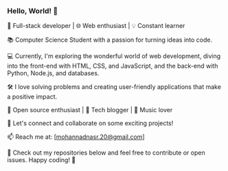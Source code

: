 ### Hello, World! 👋
 

🚀 Full-stack developer | 🌐 Web enthusiast | 💡 Constant learner

📚 Computer Science Student with a passion for turning ideas into code.

💻 Currently, I'm exploring the wonderful world of web development, diving into the front-end with HTML, CSS, and JavaScript, and the back-end with Python, Node.js, and databases.

🛠️ I love solving problems and creating user-friendly applications that make a positive impact. 

🌟 Open source enthusiast | 📖 Tech blogger | 🎸 Music lover

🔗 Let's connect and collaborate on some exciting projects!

📫 Reach me at: [mohannadnasr.20@gmail.com]

📌 Check out my repositories below and feel free to contribute or open issues. Happy coding! 🚴

